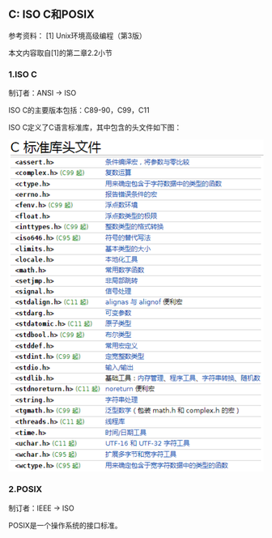 ## C: ISO C和POSIX

参考资料：
\[1\] Unix环境高级编程（第3版）

本文内容取自\[1\]的第二章2.2小节

### 1.ISO C

制订者：ANSI -> ISO

ISO C的主要版本包括：C89-90，C99，C11

ISO C定义了C语言标准库，其中包含的头文件如下图：

![](/assets/c015_001.PNG)


### 2.POSIX

制订者：IEEE -> ISO

POSIX是一个操作系统的接口标准。


